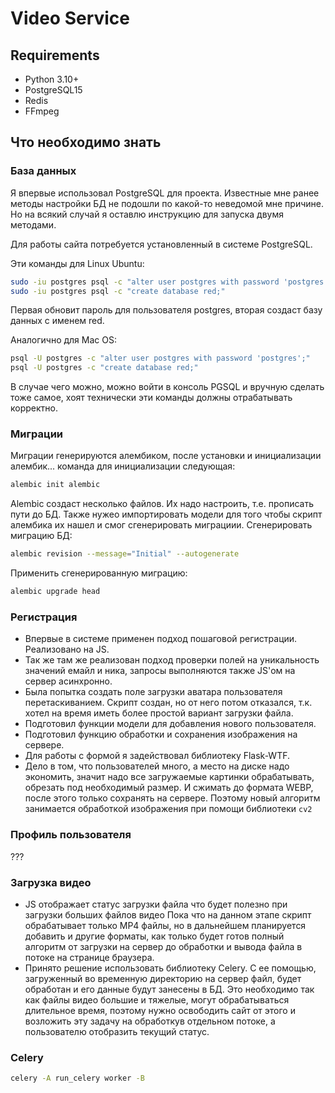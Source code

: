 # Video Service
## Requirements
* Python 3.10+
* PostgreSQL15
* Redis
* FFmpeg
## Что необходимо знать
### База данных
Я впервые использовал PostgreSQL для проекта. Известные мне ранее методы настройки БД не подошли по какой-то неведомой мне причине. Но на всякий случай я оставлю инструкцию для запуска двумя методами. 

Для работы сайта потребуется установленный в системе PostgreSQL. 

Эти команды для Linux Ubuntu:
``` bash 
sudo -iu postgres psql -c "alter user postgres with password 'postgres';"
sudo -iu postgres psql -c "create database red;"
```
Первая обновит пароль для пользователя postgres, вторая создаст базу данных с именем red.

Аналогично для Mac OS: 
``` bash 
psql -U postgres -c "alter user postgres with password 'postgres';"
psql -U postgres -c "create database red;"
```

В случае чего можно, можно войти в консоль PGSQL и вручную сделать тоже самое, хоят технически эти команды должны отрабатывать корректно.
### Миграции
Миграции генерируются алембиком, после установки и инициализации алембик... команда для инициализации следующая:
``` bash
alembic init alembic
```
Alembic создаст несколько файлов. Их надо настроить, т.е. прописать пути до БД. Также нужео импортировать модели для того чтобы скрипт алембика их нашел и смог сгенерировать миграциии.
Сгенерировать миграцию БД:
``` bash
alembic revision --message="Initial" --autogenerate
```
Применить сгенерированную миграцию:
``` bash 
alembic upgrade head
```
### Регистрация 
* Впервые в системе применен подход пошаговой регистрации. Реализовано на JS. 
* Так же там же реализован подход проверки полей на уникальность значений емайл и ника, запросы выполняются также JS'ом на сервер асинхронно.
* Была попытка создать поле загрузки аватара пользователя перетаскиванием. Скрипт создан, но от него потом отказался, т.к. хотел на время иметь более простой вариант загрузки файла.
* Подготовил функции модели для добавления нового пользователя.
* Подготовил функцию обработки и сохранения изображения на сервере.
* Для работы с формой я задействовал библиотеку Flask-WTF.
* Дело в том, что пользователей много, а место на диске надо экономить, значит надо все загружаемые картинки обрабатывать, обрезать под необходимый размер. И сжимать до формата WEBP, после этого только сохранять на сервере. Поэтому новый алгоритм занимается обработкой изображения при помощи библиотеки `cv2`
### Профиль пользователя
???
### Загрузка видео
* JS отображает статус загрузки файла что будет полезно при загрузки больших файлов видео
Пока что на данном этапе скрипт обрабатывает только MP4 файлы, но в дальнейшем планируется добавить и другие форматы, как только будет готов полный алгоритм от загрузки на сервер до обработки и вывода файла в потоке на странице браузера.
* Принято решение использовать библиотеку Celery. С ее помощью, загруженный во временную директорию на сервер файл, будет обработан и его данные будут занесены в БД. Это необходимо так как файлы видео большие и тяжелые, могут обрабатываться длительное время, поэтому нужно освободить сайт от этого и возложить эту задачу на обработкув отдельном потоке, а пользователю отобразить текущий статус.
### Celery 
``` bash 
celery -A run_celery worker -B
```